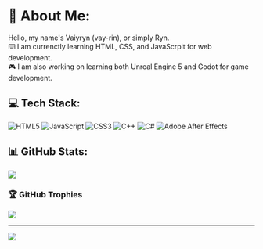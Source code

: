 # 💫 About Me:
Hello, my name's Vaiyryn (vay-rin), or simply Ryn. <br>
⌨️ I am currenctly learning HTML, CSS, and JavaScrpit for web development. <br>
🎮 I am also working on learning both Unreal Engine 5 and Godot for game development. <br>

## 💻 Tech Stack:
![HTML5](https://img.shields.io/badge/html5-%23E34F26.svg?style=for-the-badge&logo=html5&logoColor=white) 
![JavaScript](https://img.shields.io/badge/javascript-%23323330.svg?style=for-the-badge&logo=javascript&logoColor=%23F7DF1E)
![CSS3](https://img.shields.io/badge/css3-%231572B6.svg?style=for-the-badge&logo=css3&logoColor=white) 
![C++](https://img.shields.io/badge/c++-%2300599C.svg?style=for-the-badge&logo=c%2B%2B&logoColor=white) 
![C#](https://img.shields.io/badge/c%23-%23239120.svg?style=for-the-badge&logo=csharp&logoColor=white)
![Adobe After Effects](https://img.shields.io/badge/Adobe%20After%20Effects-9999FF.svg?style=for-the-badge&logo=Adobe%20After%20Effects&logoColor=white)

## 📊 GitHub Stats:
![](https://github-readme-stats.vercel.app/api?username=Vaiyryn&theme=dark&hide_border=false&include_all_commits=true&count_private=false)<br/>

### 🏆 GitHub Trophies
![](https://github-profile-trophy.vercel.app/?username=Vaiyryn&theme=tokyonight&no-frame=false&no-bg=false&margin-w=4)

---
[![](https://visitcount.itsvg.in/api?id=Vaiyryn&icon=5&color=6)](https://visitcount.itsvg.in)

<!-- Proudly created with GPRM ( https://gprm.itsvg.in ) -->
